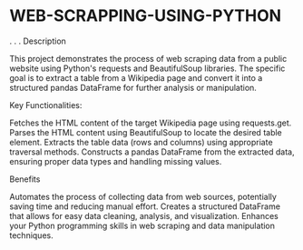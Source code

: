 # WEB-SCRAPPING-USING-PYTHON
.
.
.
Description

This project demonstrates the process of web scraping data from a public website using Python's requests and BeautifulSoup libraries. The specific goal is to extract a table from a Wikipedia page and convert it into a structured pandas DataFrame for further analysis or manipulation.

Key Functionalities:

Fetches the HTML content of the target Wikipedia page using requests.get.
Parses the HTML content using BeautifulSoup to locate the desired table element.
Extracts the table data (rows and columns) using appropriate traversal methods.
Constructs a pandas DataFrame from the extracted data, ensuring proper data types and handling missing values.

Benefits

Automates the process of collecting data from web sources, potentially saving time and reducing manual effort.
Creates a structured DataFrame that allows for easy data cleaning, analysis, and visualization.
Enhances your Python programming skills in web scraping and data manipulation techniques.
